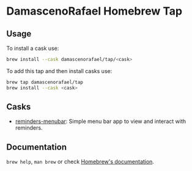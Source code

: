 # DamascenoRafael Homebrew Tap

## Usage

To install a cask use:

```bash
brew install --cask damascenorafael/tap/<cask>
```

To add this tap and then install casks use:

```bash
brew tap damascenorafael/tap
brew install --cask <cask>
```

## Casks

- [reminders-menubar](https://github.com/DamascenoRafael/reminders-menubar): Simple menu bar app to view and interact with reminders.

## Documentation

`brew help`, `man brew` or check [Homebrew's documentation](https://docs.brew.sh).
